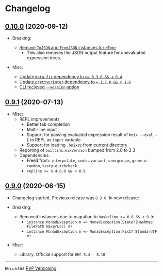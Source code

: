 # Changelog

## [0.10.0](https://github.com/haskell-nix/hnix/compare/0.9.1...0.10.0) (2020-09-12)

* Breaking:
  * [Remove `ToJSON` and `FromJSON` instances for `NExpr`](https://github.com/haskell-nix/hnix/pull/699)
    * This also removes the JSON output feature for unevaluated expression trees.

* Misc:
  * [Update `data-fix` dependency to `>= 0.3.0 && < 0.4`](https://github.com/haskell-nix/hnix/pull/686)
  * [Update `prettyprinter` dependency to `= 1.7.0 && < 1.8`](https://github.com/haskell-nix/hnix/pull/679)
  * [CLI recieved `--version` option](https://github.com/haskell-nix/hnix/pull/703)

## [0.9.1](https://github.com/haskell-nix/hnix/compare/0.9.0...0.9.1) (2020-07-13)

* Misc:
  * REPL improvements
    * Better tab completion
    * Multi-line input
    * Support for passing evaluated expression result of `hnix --eval -E`
      to REPL as `input` variable.
    * Support for loading `.hnixrc` from current directory
  * Reporting of `builtins.nixVersion` bumped from 2.0 to 2.3
  * Dependencies:
    * Freed from: `interpolate`, `contravariant`, `semigroups`, `generic-random`, `tasty-quickcheck`
    * `repline >= 0.4.0.0 && < 0.5`

## [0.9.0](https://github.com/haskell-nix/hnix/compare/0.8.0...0.9.0) (2020-06-15)

* Changelog started. Previous release was `0.8.0`. In new release:

* Breaking:
  * Removed instances due to migration to `haskeline >= 0.8 && < 0.9`:
    * `instance MonadException m => MonadException(StateT(HashMap FilePath NExprLoc) m)`
    * `instance MonadException m => MonadException(Fix1T StandardTF m)`

* Misc:
  * Library: Official support for `GHC 8.4 - 8.10`

---

`HNix` uses [PVP Versioning][1].

[1]: https://pvp.haskell.org
